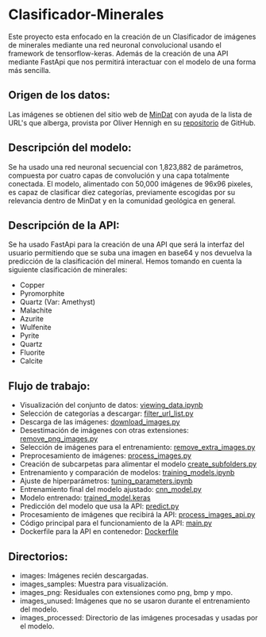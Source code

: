 # Clasificador-Minerales
Este proyecto esta enfocado en la creación de un Clasificador de imágenes de minerales mediante una red neuronal convolucional usando el framework de tensorflow-keras. Además de la creación de una API mediante FastApi que nos permitirá interactuar con el modelo de una forma más sencilla.

## Origen de los datos:
Las imágenes se obtienen del sitio web de [MinDat](https://mindat.org) 
con ayuda de la lista de URL's que alberga, provista por Oliver Hennigh en su [repositorio](https://github.com/loliverhennigh/MinDat-Mineral-Image-Dataset/blob/master/img_url_list.csv) de GitHub.

## Descripción del modelo:
Se ha usado una red neuronal secuencial con 1,823,882 de parámetros, 
compuesta por cuatro capas de convolución y una capa totalmente conectada. 
El modelo, alimentado con 50,000 imágenes de 96x96 pixeles, 
es capaz de clasificar diez categorías, 
previamente escogidas por su relevancia 
dentro de MinDat y en la comunidad geológica en general.

## Descripción de la API:
Se ha usado FastApi para la creación de una API que será la interfaz del usuario 
permitiendo que se suba una imagen en base64 y nos devuelva la predicción de la clasificación del mineral.
Hemos tomando en cuenta la siguiente clasificación de minerales:
- Copper
- Pyromorphite
- Quartz (Var: Amethyst)
- Malachite
- Azurite
- Wulfenite
- Pyrite
- Quartz
- Fluorite
- Calcite

## Flujo de trabajo:
- Visualización del conjunto de datos: [viewing_data.ipynb](viewing_data.ipynb)
- Selección de categorías a descargar: [filter_url_list.py](filter_url_list.py)
- Descarga de las imágenes: [download_images.py](download_images.py)
- Desestimación de imágenes con otras extensiones: [remove_png_images.py](remove_png_images.py)
- Selección de imágenes para el entrenamiento: [remove_extra_images.py](remove_extra_images.py)
- Preprocesamiento de imágenes: [process_images.py](process_images.py)
- Creación de subcarpetas para alimentar el modelo [create_subfolders.py](create_subfolders.py)
- Entrenamiento y comparación de modelos: [training_models.ipynb](training_models.ipynb)
- Ajuste de hiperparámetros: [tuning_parameters.ipynb](tuning_parameters.ipynb)
- Entrenamiento final del modelo ajustado: [cnn_model.py](cnn_model.py)
- Modelo entrenado: [trained_model.keras](trained_model.keras)
- Predicción del modelo que usa la API: [predict.py](predict.py)
- Procesamiento de imágenes que recibirá la API: [process_images_api.py](process_images_api.py)
- Código principal para el funcionamiento de la API: [main.py](main.py)
- Dockerfile para la API en contenedor: [Dockerfile](Dockerfile)

## Directorios:
- images: Imágenes recién descargadas.
- images_samples: Muestra para visualización.
- images_png: Residuales con extensiones como png, bmp y mpo.
- images_unused: Imágenes que no se usaron durante el entrenamiento del modelo.
- images_processed: Directorio de las imágenes procesadas y usadas por el modelo.
